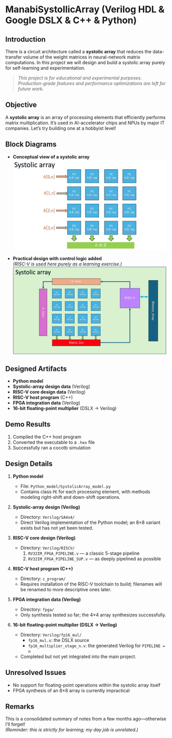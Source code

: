 # ManabiSystollicArray (Verilog HDL & Google DSLX & C++ & Python)

## Introduction

There is a circuit architecture called a **systolic array** that reduces the data-transfer volume of the weight matrices in neural-network matrix computations. In this project we will design and build a systolic array purely for self-learning and experimentation.  
> _This project is for educational and experimental purposes. Production-grade features and performance optimizations are left for future work._

## Objective

A **systolic array** is an array of processing elements that efficiently performs matrix multiplication. It’s used in AI-accelerator chips and NPUs by major IT companies. Let’s try building one at a hobbyist level!

## Block Diagrams

- **Conceptual view of a systolic array**  
  ![Systolic Array](https://github.com/rmbmp717/ManabiSystolicArray/blob/main/image/SA_zu.jpg?raw=true)

- **Practical design with control logic added**  
  *(RISC-V is used here purely as a learning exercise.)*  
  ![Practical Systolic Array](https://github.com/rmbmp717/ManabiSystolicArray/blob/main/image/SA_zu2.jpg?raw=true)

## Designed Artifacts

- **Python model**  
- **Systolic-array design data** (Verilog)  
- **RISC-V core design data** (Verilog)  
- **RISC-V host program** (C++)  
- **FPGA integration data** (Verilog)  
- **16-bit floating-point multiplier** (DSLX → Verilog)

## Demo Results

1. Compiled the C++ host program  
2. Converted the executable to a `.hex` file  
3. Successfully ran a cocotb simulation

## Design Details

1. **Python model**  
   - File: `Python_model/SystolicArray_model.py`  
   - Contains class `PE` for each processing element, with methods modeling right-shift and down-shift operations.

2. **Systolic-array design (Verilog)**  
   - Directory: `Verilog/SA4x4/`  
   - Direct Verilog implementation of the Python model; an 8×8 variant exists but has not yet been tested.

3. **RISC-V core design (Verilog)**  
   - Directory: `Verilog/RISCV/`  
     1. `RV32IM_FPGA_PIPELINE.v` — a classic 5-stage pipeline  
     2. `RV32IM_FPGA_PIPELINE_SUP.v` — as deeply pipelined as possible

4. **RISC-V host program (C++)**  
   - Directory: `c_program/`  
   - Requires installation of the RISC-V toolchain to build; filenames will be renamed to more descriptive ones later.

5. **FPGA integration data (Verilog)**  
   - Directory: `fpga/`  
   - Only synthesis tested so far; the 4×4 array synthesizes successfully.

6. **16-bit floating-point multiplier (DSLX → Verilog)**  
   - Directory: `Verilog/fp16_mul/`  
     - `fp16_mul.x`: the DSLX source  
     - `fp16_multiplier_stage_n.v`: the generated Verilog for `PIPELINE = n`  
   - Completed but not yet integrated into the main project.

## Unresolved Issues

- No support for floating-point operations within the systolic array itself  
- FPGA synthesis of an 8×8 array is currently impractical

## Remarks

This is a consolidated summary of notes from a few months ago—otherwise I’ll forget!  
*(Reminder: this is strictly for learning; my day job is unrelated.)*  

